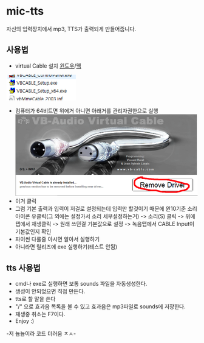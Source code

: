﻿# mic-tts
자신의 입력장치에서 mp3, TTS가 출력되게 만들어줍니다.

## 사용법
- virtual Cable 설치 [윈도우](https://download.vb-audio.com/Download_CABLE/VBCABLE_Driver_Pack43.zip)/[맥](https://download.vb-audio.com/Download_MAC/VBCable_MACDriver_Pack108.dmg)

![1](./pic/2.PNG)
- 컴퓨터가 64비트면 위에거 아니면 아래거를 관리자권한으로 실행
![2](./pic/1.PNG)
- 이거 클릭
- 그럼 기본 출력과 입력이 저걸로 설정되는데 입력만 할것이기 때문에 윈10기준 소리 아이콘 우클릭(그 외에는 설정가서 소리 세부설정하는거) -> 소리(S) 클릭 -> 위에 탭에서 재생클릭 -> 원래 쓰던걸 기본값으로 설정 -> 녹음탭에서 CABLE Input이 기본값인지 확인
- 파이썬 다룰줄 아시면 알아서 실행하기
- 아니라면 릴리즈에 exe 실행하기(테스트 안됨)

## tts 사용법
- cmd나 exe로 실행하면 보통 sounds 파일을 자동생성한다.
- 생성이 안되었으면 직접 만든다.
- tts로 할 말을 쓴다
- "/" 으로 효과음 목록을 볼 수 있고 효과음은 mp3파일로 sounds에 저장한다.
- 재생중 취소는 F7이다.
- Enjoy :)


-저 늅늅이라 코드 더러움 ㅈㅅ-
